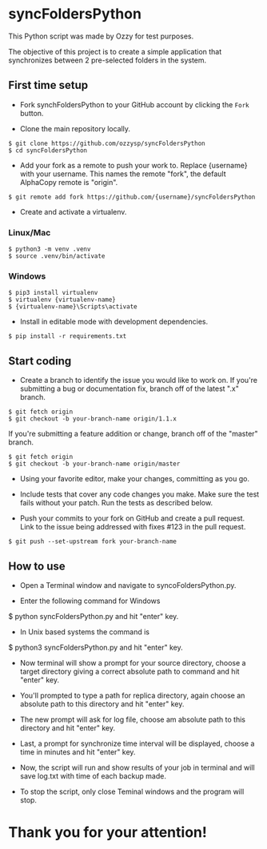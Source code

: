 # syncFoldersPython


This Python script was made by Ozzy for test purposes.

The objective of this project is to create a simple application that synchronizes between 2 pre-selected folders in the system.

## First time setup
- Fork synchFoldersPython to your GitHub account by clicking the `Fork` button.

- Clone the main repository locally.
```
$ git clone https://github.com/ozzysp/syncFoldersPython
$ cd syncFoldersPython
```

- Add your fork as a remote to push your work to. Replace {username} with your username. This names the remote "fork", the default AlphaCopy remote is "origin".
```
$ git remote add fork https://github.com/{username}/syncFoldersPython
```

- Create and activate a virtualenv.
### Linux/Mac
```
$ python3 -m venv .venv
$ source .venv/bin/activate
```
### Windows
```
$ pip3 install virtualenv
$ virtualenv {virtualenv-name}
$ {virtualenv-name}\Scripts\activate
```

- Install in editable mode with development dependencies.
```
$ pip install -r requirements.txt
```


## Start coding
- Create a branch to identify the issue you would like to work on. If you're submitting a bug or documentation fix, branch off of the latest ".x" branch.

```
$ git fetch origin
$ git checkout -b your-branch-name origin/1.1.x
```

If you're submitting a feature addition or change, branch off of the "master" branch.
```
$ git fetch origin
$ git checkout -b your-branch-name origin/master
```

- Using your favorite editor, make your changes, committing as you go.

- Include tests that cover any code changes you make. Make sure the test fails without your patch. Run the tests as described below.

- Push your commits to your fork on GitHub and create a pull request. Link to the issue being addressed with fixes #123 in the pull request.
```
$ git push --set-upstream fork your-branch-name
```

## How to use

- Open a Terminal window and navigate to syncoFoldersPython.py.

- Enter the following command for Windows  

$ python syncFoldersPython.py and hit "enter" key.

- In Unix based systems the command is 

$ python3 syncFoldersPython.py and hit "enter" key.

- Now terminal will show a prompt for your source directory, choose a target directory giving a correct absolute path to command and hit "enter" key.

- You'll prompted to type a path for replica directory, again choose an absolute path to this directory and hit "enter" key.

- The new prompt will ask for log file, choose am absolute path to this directory and hit "enter" key.

- Last, a prompt for synchronize time interval will be displayed, choose a time in minutes and hit "enter" key.

- Now, the script will run and show results of your job in terminal and will save log.txt with time of each backup made. 

- To stop the script, only close Teminal windows and the program will stop.


# Thank you for your attention!
